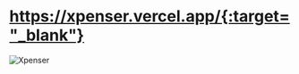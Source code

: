 # https://xpenser.vercel.app/{:target="_blank"}
![Xpenser](https://user-images.githubusercontent.com/77874142/178162203-d38ec743-c978-46be-aba3-09cf60ee724e.png)

